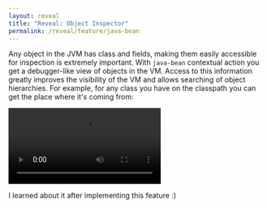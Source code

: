 ```yaml
---
layout: reveal
title: "Reveal: Object Inspector"
permalink: /reveal/feature/java-bean
---
```

Any object in the JVM has class and fields, making them easily accessible for inspection is extremely important. With `java-bean` contextual action you get a debugger-like view of objects in the VM. Access to this information greatly improves the visibility of the VM and allows searching of object hierarchies. For example, for any class you have on the classpath you can get the place where it's coming from:

<video controls><source src="/assets/reveal/java-bean.mp4" type="video/mp4"></source></video>

I learned about it after implementing this feature :)